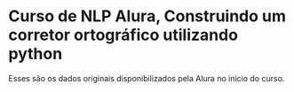 # Curso de NLP Alura, Construindo um corretor ortográfico utilizando python

Esses são os dados originais disponibilizados pela Alura no inicio do curso. 